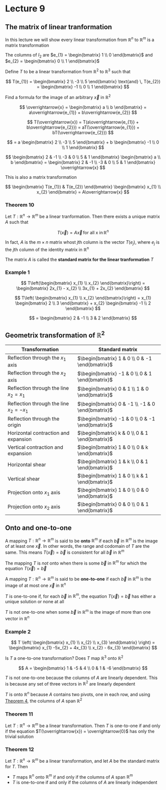 # Lecture 9

## The matrix of linear tranformation

In this lecture we will show every linear transformation from $\mathbb{R}^{n}$ to $\mathbb{R}^{m}$ is a matrix transformation

The columns of $I_{2}$ are $e_{1} = \begin{bmatrix} 1 \\ 0 \end{bmatrix}$ and $e_{2} = \begin{bmatrix} 0 \\ 1 \end{bmatrix}$ 

Define $T$ to be a linear transformation from $\mathbb{R}^{2}$ to $\mathbb{R}^{3}$ such that

$$
	T(e_{1}) = 
	\begin{bmatrix}
		2 \\ -3 \\ 5
	\end{bmatrix}
	\text{and} \,
	T(e_{2}) = 
	\begin{bmatrix}
		-1 \\ 0 \\ 1
	\end{bmatrix}
$$

Find a formula for the image of an arbitrary $\overrightarrow{x}$ in $\mathbb{R}^{2}$

$$
	\overrightarrow{x} = 
	\begin{bmatrix}
		a \\ b
	\end{bmatrix}
	= a\overrightarrow{e_{1}} + b\overrightarrow{e_{2}}
$$

$$
	T(\overrightarrow{x}) = 
	T(a\overrightarrow{e_{1}} + 
	b\overrightarrow{e_{2}}) =
	aT(\overrightarrow{e_{1}}) +
	bT(\overrightarrow{e_{2}}) 
$$

$$
	= a \begin{bmatrix}
		2 \\ -3 \\ 5
	\end{bmatrix} + b \begin{bmatrix}
		-1 \\ 0 \\ 1
	\end{bmatrix}
$$

$$
	\begin{bmatrix}
		2 & -1 \\
		-3 & 0 \\
		5 & 1
	\end{bmatrix}
	\begin{bmatrix}
		a \\ b
	\end{bmatrix}
	=
	\begin{bmatrix}
		2 & -1 \\
		-3 & 0 \\
		5 & 1
	\end{bmatrix} \overrightarrow{x}
$$

This is also a matrix transformation

$$
	\begin{bmatrix}
		T(e_{1}) & T(e_{2})
	\end{bmatrix}
	\begin{bmatrix}
		x_{1} \\ x_{2}
	\end{bmatrix}
	= A\overrightarrow{x}
$$

### Theorem 10

Let $T: \mathbb{R}^{n} \to \mathbb{R}^{m}$ be a linear tranformation. Then there exists a unique matrix $A$ such that

$$
	T(\overrightarrow{x}) = A\overrightarrow{x} \, 
	\text{for all x in} \, \mathbb{R}^{n}
$$

In fact, $A$ is the $m \times n$ matrix whost $j$th column is the vector $T(e_{j})$, where $e_{j}$ is the $j$th column of the identity matrix in $\mathbb{R}^{n}$

The matrix $A$ is called the **standard matrix for the linear tranformation** $T$

### Example 1

$$
	T\left(\begin{bmatrix} x_{1} \\ x_{2} \end{bmatrix}\right)
	=
	\begin{bmatrix}
		2x_{1} - x_{2} \\
		3x_{1} + 2x_{2}
	\end{bmatrix}
$$

$$
	T\left( \begin{bmatrix} x_{1} \\ x_{2} \end{bmatrix}\right) =
	x_{1} \begin{bmatrix} 2 \\ 3 \end{bmatrix}
	+ x_{2} \begin{bmatrix} -1 \\ 2 \end{bmatrix}
$$

$$
	= \begin{bmatrix}
		2 & -1 \\
		3 & 2
	\end{bmatrix}
$$

## Geometrix transformation of $\mathbb{R}^{2}$

| Transformation | Standard matrix |
| ---- | ---- |
| Reflection through the $x_{1}$ axis | $\begin{bmatrix} 1 & 0 \\ 0 & -1 \end{bmatrix}$ |
| Reflection through the $x_{2}$ axis | $\begin{bmatrix} -1 & 0 \\ 0 & 1 \end{bmatrix}$|
| Reflection through the line $x_{2} = x_{1}$ | $\begin{bmatrix} 0 & 1 \\ 1 & 0 \end{bmatrix}$ |
| Reflection through the line $x_{2} = -x_{1}$ | $\begin{bmatrix} 0 & -1 \\ -1 & 0 \end{bmatrix}$ |
| Reflection through the origin | $\begin{bmatrix} -1 & 0 \\ 0 & -1 \end{bmatrix}$ |
| Horizontal contraction and expansion | $\begin{bmatrix} k & 0 \\ 0 & 1 \end{bmatrix}$
| Vertical contraction and expansion | $\begin{bmatrix} 1 & 0 \\ 0 & k \end{bmatrix}$|
| Horizontal shear | $\begin{bmatrix} 1 & k \\ 0 & 1 \end{bmatrix}$
| Vertical shear | $\begin{bmatrix} 1 & 0 \\ k & 1 \end{bmatrix}$
| Projection onto $x_{1}$ axis | $\begin{bmatrix} 1 & 0 \\ 0 & 0 \end{bmatrix}$
| Projection onto $x_{2}$ axis | $\begin{bmatrix} 0 & 0 \\ 0 & 1 \end{bmatrix}$

## Onto and one-to-one

A mapping $T: \mathbb{R}^{n} \to \mathbb{R}^{m}$ is said to be **onto** $\mathbb{R}^{m}$ if each $\overrightarrow{b}$ in $\mathbb{R}^{m}$ is the image of at least one $\overrightarrow{x}$. In other words, the range and codomain of $T$ are the same. This means $T(\overrightarrow{x}) = \overrightarrow{b}$ is consistent for all $\overrightarrow{b}$ in $\mathbb{R}^{m}$

The mapping $T$ is *not* onto when there is some $\overrightarrow{b}$ in $\mathbb{R}^{m}$ for which the equation $T(\overrightarrow{x}) = \overrightarrow{b}$

A mapping $T: \mathbb{R}^{n} \to \mathbb{R}^{m}$ is said to be **one-to-one** if each $\overrightarrow{b}$ in $\mathbb{R}^{m}$ is the image of at most one $\overrightarrow{x}$ in $\mathbb{R}^{n}$

$T$ is one-to-one if, for each $\overrightarrow{b}$ in $\mathbb{R}^{m}$, the equation $T(\overrightarrow{x}) = \overrightarrow{b}$ has either a unique solution or none at all

$T$ is not one-to-one when some $\overrightarrow{b}$ in $\mathbb{R}^{m}$ is the image of more than one vector in $\mathbb{R}^{n}$


### Example 2

$$
	T \left(
	\begin{bmatrix} 
		x_{1} \\ x_{2} \\ x_{3}
	\end{bmatrix}
	\right) = 
	\begin{bmatrix}
		x_{1} -5x_{2} + 4x_{3} \\
		x_{2} - 6x_{3}
	\end{bmatrix}
$$

Is $T$ a one-to-one transformation? Does $T$ map $\mathbb{R}^{3}$ onto $\mathbb{R}^{2}$

$$
	A = \begin{bmatrix}
		1 & -5 & 4 \\
		0 & 1 & -6
	\end{bmatrix}
$$

$T$ is not one-to-one because the columns of $A$ are linearly dependent. This is because any set of three vectors in $\mathbb{R}^{2}$ are linearly dependent

$T$ is onto $\mathbb{R}^{n}$ because $A$ contains two pivots, one in each row, and using [Theorem 4](../week2/lecture-2.md), the columns of $A$ span $\mathbb{R}^{2}$

### Theorem 11

Let $T: \mathbb{R}^{n} \to \mathbb{R}^{m}$ be a linear transformation. Then $T$ is one-to-one if and only if the equation $T(\overrightarrow{x}) = \overrightarrow{0}$ has only the trivial solution

### Theorem 12

Let $T: \mathbb{R}^{n} \to \mathbb{R}^{m}$ be a linear transformation, and let $A$ be the standard matrix for $T$. Then 

- $T$ maps $\mathbb{R}^{n}$ onto $\mathbb{R}^{m}$ if and only if the columns of $A$ span $\mathbb{R}^{m}$
- $T$ is one-to-one if and only if the columns of $A$ are linearly independent